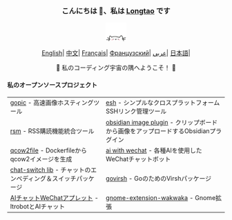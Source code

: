 <div align="center">
    <h3>こんにちは 👋、私は <a href="https://longtao.fun">Longtao</a> です</h3>
 <p align="center">
        <a href="https://longtao.fun">
            <img src="cat.webp" width="50"/>
        </a>
    </p>
    <p align="center">
        <a href="https://github.com/eust-w/eust-w/blob/main/README.md"><span>English</span></a>|
        <a href="https://github.com/eust-w/eust-w/blob/main/README_CN.md"><span>中文</span></a>|
        <a href="https://github.com/eust-w/eust-w/blob/main/README_FR.md"><span>Français</span></a>|
        <a href="https://github.com/eust-w/eust-w/blob/main/README_RU.md"><span>Французский</span></a>|
        <a href="https://github.com/eust-w/eust-w/blob/main/README_AR.md"><span>عربي</span></a>|
        <a href="https://github.com/eust-w/eust-w/blob/main/README_JP.md"><span>日本語</span></a>|
    </p>
    <p>🌟 私のコーディング宇宙の隅へようこそ！ 🌟</p>
    <h4 align="left">私のオープンソースプロジェクト</h4>
    <table align="center">
        <tr>
            <td><a href="https://github.com/eust-w/gopic">gopic</a> - 高速画像ホスティングツール</td>
            <td><a href="https://github.com/eust-w/esh">esh</a> - シンプルなクロスプラットフォームSSHリンク管理ツール</td>
        </tr>
        <tr>
            <td><a href="https://github.com/eust-w/rsm">rsm</a> - RSS購読機能統合ツール</td>
            <td><a href="https://github.com/eust-w/obsidian-image-auto-upload">obsidian image plugin</a> - クリップボードから画像をアップロードするObsidianプラグイン</td>
        </tr>
        <tr>
            <td><a href="https://github.com/eust-w/qcow2file">qcow2file</a> - Dockerfileからqcow2イメージを生成</td>
            <td><a href="https://github.com/eust-w/aiPlatform">ai with wechat</a> - 各種AIを使用したWeChatチャットボット</td>
        </tr>
        <tr>
            <td><a href="https://github.com/eust-w/openai-chat-switch">chat-switch lib</a> - チャットのエンベディング＆スイッチパッケージ</td>
            <td><a href="https://github.com/eust-w/govirsh">govirsh</a> - GoのためのVirshパッケージ</td>
        </tr>
        <tr>
            <td><a href="https://github.com/eust-w/ltrobot-mimiwechat">AIチャットWeChatアプレット</a> - ltrobotとAIチャット</td>
            <td><a href="https://github.com/eust-w/gnome-extension-wakwaka">gnome-extension-wakwaka</a> - Gnome拡張</td>
        </tr>
    </table>
</div>
